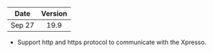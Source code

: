 | Date          | Version       |
| ------------- |:-------------:|
| Sep 27        | 19.9          |

* Support http and https protocol to communicate with the Xpresso.